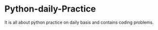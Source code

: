 # Python-daily-Practice
It is all about python practice on daily basis and contains coding problems.
